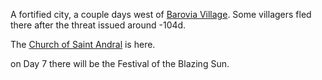 A fortified city, a couple days west of [Barovia Village](Barovia%20Village.md). Some villagers fled there after the threat issued around -104d.

The [Church of Saint Andral](Church%20of%20Saint%20Andral.md) is here.

on Day 7 there will be the Festival of the Blazing Sun.